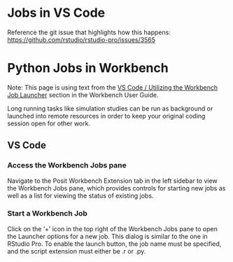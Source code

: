 # Jobs in VS Code


Reference the git issue that highlights how this happens: <https://github.com/rstudio/rstudio-pro/issues/3565> 

# Python Jobs in Workbench

Note: This page is using text from the [VS Code / Utilizing the Workbench Job Launcher](https://docs.posit.co/ide/server-pro/user/vs-code/guide/workbench-jobs.html) section in the Workbench User Guide. 

Long running tasks like simulation studies can be run as background or launched into remote resources in order to keep your original coding session open for other work.

## VS Code 

### Access the Workbench Jobs pane

Navigate to the Posit Workbench Extension tab in the left sidebar to view the Workbench Jobs pane, which provides controls for starting new jobs as well as a list for viewing the status of existing jobs.

### Start a Workbench Job

Click on the ‘+’ icon in the top right of the Workbench Jobs pane to open the Launcher options for a new job. This dialog is similar to the one in RStudio Pro. To enable the launch button, the job name must be specified, and the script extension must either be .r or .py.




